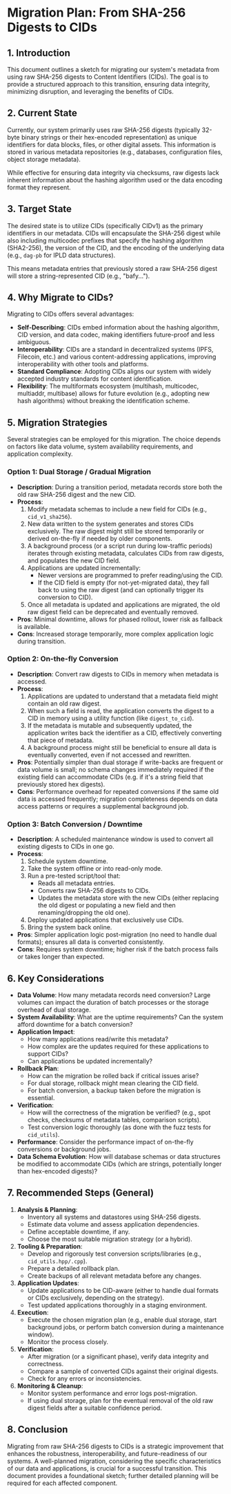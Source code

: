 # Migration Plan: From SHA-256 Digests to CIDs

## 1. Introduction

This document outlines a sketch for migrating our system's metadata from using raw SHA-256 digests to Content Identifiers (CIDs). The goal is to provide a structured approach to this transition, ensuring data integrity, minimizing disruption, and leveraging the benefits of CIDs.

## 2. Current State

Currently, our system primarily uses raw SHA-256 digests (typically 32-byte binary strings or their hex-encoded representation) as unique identifiers for data blocks, files, or other digital assets. This information is stored in various metadata repositories (e.g., databases, configuration files, object storage metadata).

While effective for ensuring data integrity via checksums, raw digests lack inherent information about the hashing algorithm used or the data encoding format they represent.

## 3. Target State

The desired state is to utilize CIDs (specifically CIDv1) as the primary identifiers in our metadata. CIDs will encapsulate the SHA-256 digest while also including multicodec prefixes that specify the hashing algorithm (SHA2-256), the version of the CID, and the encoding of the underlying data (e.g., `dag-pb` for IPLD data structures).

This means metadata entries that previously stored a raw SHA-256 digest will store a string-represented CID (e.g., "bafy...").

## 4. Why Migrate to CIDs?

Migrating to CIDs offers several advantages:

*   **Self-Describing**: CIDs embed information about the hashing algorithm, CID version, and data codec, making identifiers future-proof and less ambiguous.
*   **Interoperability**: CIDs are a standard in decentralized systems (IPFS, Filecoin, etc.) and various content-addressing applications, improving interoperability with other tools and platforms.
*   **Standard Compliance**: Adopting CIDs aligns our system with widely accepted industry standards for content identification.
*   **Flexibility**: The multiformats ecosystem (multihash, multicodec, multiaddr, multibase) allows for future evolution (e.g., adopting new hash algorithms) without breaking the identification scheme.

## 5. Migration Strategies

Several strategies can be employed for this migration. The choice depends on factors like data volume, system availability requirements, and application complexity.

### Option 1: Dual Storage / Gradual Migration

*   **Description**: During a transition period, metadata records store both the old raw SHA-256 digest and the new CID.
*   **Process**:
    1.  Modify metadata schemas to include a new field for CIDs (e.g., `cid_v1_sha256`).
    2.  New data written to the system generates and stores CIDs exclusively. The raw digest might still be stored temporarily or derived on-the-fly if needed by older components.
    3.  A background process (or a script run during low-traffic periods) iterates through existing metadata, calculates CIDs from raw digests, and populates the new CID field.
    4.  Applications are updated incrementally:
        *   Newer versions are programmed to prefer reading/using the CID.
        *   If the CID field is empty (for not-yet-migrated data), they fall back to using the raw digest (and can optionally trigger its conversion to CID).
    5.  Once all metadata is updated and applications are migrated, the old raw digest field can be deprecated and eventually removed.
*   **Pros**: Minimal downtime, allows for phased rollout, lower risk as fallback is available.
*   **Cons**: Increased storage temporarily, more complex application logic during transition.

### Option 2: On-the-fly Conversion

*   **Description**: Convert raw digests to CIDs in memory when metadata is accessed.
*   **Process**:
    1.  Applications are updated to understand that a metadata field might contain an old raw digest.
    2.  When such a field is read, the application converts the digest to a CID in memory using a utility function (like `digest_to_cid`).
    3.  If the metadata is mutable and subsequently updated, the application writes back the identifier as a CID, effectively converting that piece of metadata.
    4.  A background process might still be beneficial to ensure all data is eventually converted, even if not accessed and rewritten.
*   **Pros**: Potentially simpler than dual storage if write-backs are frequent or data volume is small; no schema changes immediately required if the existing field can accommodate CIDs (e.g. if it's a string field that previously stored hex digests).
*   **Cons**: Performance overhead for repeated conversions if the same old data is accessed frequently; migration completeness depends on data access patterns or requires a supplemental background job.

### Option 3: Batch Conversion / Downtime

*   **Description**: A scheduled maintenance window is used to convert all existing digests to CIDs in one go.
*   **Process**:
    1.  Schedule system downtime.
    2.  Take the system offline or into read-only mode.
    3.  Run a pre-tested script/tool that:
        *   Reads all metadata entries.
        *   Converts raw SHA-256 digests to CIDs.
        *   Updates the metadata store with the new CIDs (either replacing the old digest or populating a new field and then renaming/dropping the old one).
    4.  Deploy updated applications that exclusively use CIDs.
    5.  Bring the system back online.
*   **Pros**: Simpler application logic post-migration (no need to handle dual formats); ensures all data is converted consistently.
*   **Cons**: Requires system downtime; higher risk if the batch process fails or takes longer than expected.

## 6. Key Considerations

*   **Data Volume**: How many metadata records need conversion? Large volumes can impact the duration of batch processes or the storage overhead of dual storage.
*   **System Availability**: What are the uptime requirements? Can the system afford downtime for a batch conversion?
*   **Application Impact**:
    *   How many applications read/write this metadata?
    *   How complex are the updates required for these applications to support CIDs?
    *   Can applications be updated incrementally?
*   **Rollback Plan**:
    *   How can the migration be rolled back if critical issues arise?
    *   For dual storage, rollback might mean clearing the CID field.
    *   For batch conversion, a backup taken before the migration is essential.
*   **Verification**:
    *   How will the correctness of the migration be verified? (e.g., spot checks, checksums of metadata tables, comparison scripts).
    *   Test conversion logic thoroughly (as done with the fuzz tests for `cid_utils`).
*   **Performance**: Consider the performance impact of on-the-fly conversions or background jobs.
*   **Data Schema Evolution**: How will database schemas or data structures be modified to accommodate CIDs (which are strings, potentially longer than hex-encoded digests)?

## 7. Recommended Steps (General)

1.  **Analysis & Planning**:
    *   Inventory all systems and datastores using SHA-256 digests.
    *   Estimate data volume and assess application dependencies.
    *   Define acceptable downtime, if any.
    *   Choose the most suitable migration strategy (or a hybrid).
2.  **Tooling & Preparation**:
    *   Develop and rigorously test conversion scripts/libraries (e.g., `cid_utils.hpp/.cpp`).
    *   Prepare a detailed rollback plan.
    *   Create backups of all relevant metadata before any changes.
3.  **Application Updates**:
    *   Update applications to be CID-aware (either to handle dual formats or CIDs exclusively, depending on the strategy).
    *   Test updated applications thoroughly in a staging environment.
4.  **Execution**:
    *   Execute the chosen migration plan (e.g., enable dual storage, start background jobs, or perform batch conversion during a maintenance window).
    *   Monitor the process closely.
5.  **Verification**:
    *   After migration (or a significant phase), verify data integrity and correctness.
    *   Compare a sample of converted CIDs against their original digests.
    *   Check for any errors or inconsistencies.
6.  **Monitoring & Cleanup**:
    *   Monitor system performance and error logs post-migration.
    *   If using dual storage, plan for the eventual removal of the old raw digest fields after a suitable confidence period.

## 8. Conclusion

Migrating from raw SHA-256 digests to CIDs is a strategic improvement that enhances the robustness, interoperability, and future-readiness of our systems. A well-planned migration, considering the specific characteristics of our data and applications, is crucial for a successful transition. This document provides a foundational sketch; further detailed planning will be required for each affected component.
